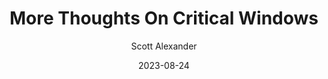 ---
layout: podcast
title: "More Thoughts On Critical Windows"
author: Scott Alexander
description: https://astralcodexten.substack.com/p/more-thoughts-on-critical-windows
date: 2023-08-24
length: 828309
duration: 207
guid: more-thoughts-on-critical-windows
---